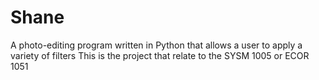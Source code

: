 # Shane
A photo-editing program written in Python that allows a user to apply a variety of filters 
This is the project that relate to the SYSM 1005 or ECOR 1051

